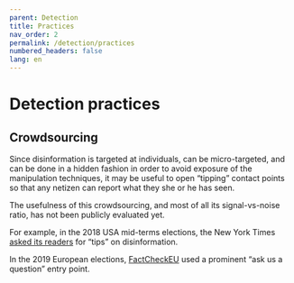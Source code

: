 ```yaml
---
parent: Detection
title: Practices
nav_order: 2
permalink: /detection/practices
numbered_headers: false
lang: en
---
```


# Detection practices

## Crowdsourcing

Since disinformation is targeted at individuals, can be micro-targeted, and can be done in a hidden fashion in order to avoid exposure of the manipulation techniques, it may be useful to open “tipping” contact points so that any netizen can report what they she or he has seen.

The usefulness of this crowdsourcing, and most of all its signal-vs-noise ratio, has not been publicly evaluated yet.

For example, in the 2018 USA mid-terms elections, the New York Times [asked its readers](https://www.nytimes.com/2018/09/17/technology/disinformation-tipsheet.html) for “tips” on disinformation.

<!-- document how many tips they got -->

In the 2019 European elections, [FactCheckEU](https://factcheckeu.info) used a prominent “ask us a question” entry point.

<!-- add a screenshot -->
